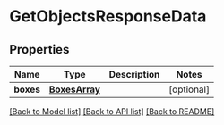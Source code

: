 # GetObjectsResponseData

## Properties
Name | Type | Description | Notes
------------ | ------------- | ------------- | -------------
**boxes** | [**BoxesArray**](BoxesArray.md) |  | [optional] 

[[Back to Model list]](../README.md#documentation-for-models) [[Back to API list]](../README.md#documentation-for-api-endpoints) [[Back to README]](../README.md)


